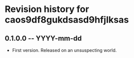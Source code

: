 # Revision history for caos9df8gukdsasd9hfjlksas

## 0.1.0.0 -- YYYY-mm-dd

* First version. Released on an unsuspecting world.
